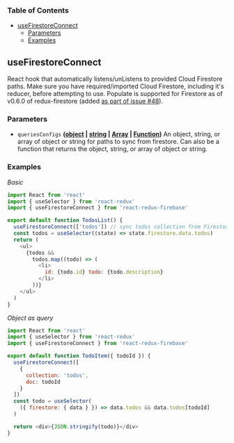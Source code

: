<!-- Generated by documentation.js. Update this documentation by updating the source code. -->

### Table of Contents

- [useFirestoreConnect][1]
  - [Parameters][2]
  - [Examples][3]

## useFirestoreConnect

React hook that automatically listens/unListens
to provided Cloud Firestore paths. Make sure you have required/imported
Cloud Firestore, including it's reducer, before attempting to use.
Populate is supported for Firestore as of v0.6.0 of redux-firestore (added
[as part of issue #48][5]).

### Parameters

- `queriesConfigs` **([object][6] \| [string][7] \| [Array][8] \| [Function][9])** An object, string,
  or array of object or string for paths to sync from firestore. Can also be
  a function that returns the object, string, or array of object or string.

### Examples

_Basic_

```javascript
import React from 'react'
import { useSelector } from 'react-redux'
import { useFirestoreConnect } from 'react-redux-firebase'

export default function TodosList() {
  useFirestoreConnect(['todos']) // sync todos collection from Firestore into redux
  const todos = useSelector((state) => state.firestore.data.todos)
  return (
    <ul>
      {todos &&
        todos.map((todo) => (
          <li>
            id: {todo.id} todo: {todo.description}
          </li>
        ))}
    </ul>
  )
}
```

_Object as query_

```javascript
import React from 'react'
import { useSelector } from 'react-redux'
import { useFirestoreConnect } from 'react-redux-firebase'

export default function TodoItem({ todoId }) {
  useFirestoreConnect([
    {
      collection: 'todos',
      doc: todoId
    }
  ])
  const todo = useSelector(
    ({ firestore: { data } }) => data.todos && data.todos[todoId]
  )

  return <div>{JSON.stringify(todo)}</div>
}
```

[1]: #usefirestoreconnect
[2]: #parameters
[3]: #examples
[4]: https://react-redux-firebase.com/docs/api/useFirestoreConnect.html
[5]: https://github.com/prescottprue/redux-firestore/issues/48
[6]: https://developer.mozilla.org/docs/Web/JavaScript/Reference/Global_Objects/Object
[7]: https://developer.mozilla.org/docs/Web/JavaScript/Reference/Global_Objects/String
[8]: https://developer.mozilla.org/docs/Web/JavaScript/Reference/Global_Objects/Array
[9]: https://developer.mozilla.org/docs/Web/JavaScript/Reference/Statements/function

